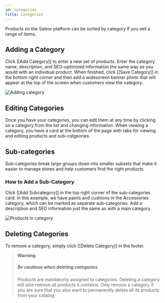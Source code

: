 ```yaml
---
id: categories
title: Categories
---
```


Products on the Saleor platform can be sorted by category if you sell a range of items.


## Adding a Category

Click [[Add&nbsp;Category]] to enter a new set of products. Enter the category name, description, and SEO-optimized information the same way as you would with an individual product. When finished, click [[Save&nbsp;Category]] in the bottom right corner and then add a widescreen banner photo that will appear at the top of the screen when customers view the category.

![Adding category](assets/dashboard-catalog/15.jpg)


## Editing Categories

Once you have your categories, you can edit them at any time by clicking on a category from the list and changing information. When viewing a category, you have a card at the bottom of the page with tabs for viewing and editing products and sub-catgeories.  


## Sub-categories

Sub-categories break large groups down into smaller subsets that make it easier to manage stores and help customers find the right products. 

### How to Add a Sub-Category

Click [[Add&nbsp;Subcategory]] in the top right corner of the sub-categories card. In this example, we have paints and cushions in the Accessories category, which can be marked as separate sub-categories. Add a description and SEO information just the same as with a main category.

![Products in category](assets/dashboard-catalog/16.jpg)


## Deleting Categories

To remove a category, simply click [[Delete&nbsp;Category]] in the footer.

> **Warning** 
>
> ##### Be cautious when deleting categories
>
> Products are mandatorily assigned to categories. Deleting a category will also remove all products it contains. Only remove a category if you are sure that you also want to permanently delete all its products from your catalog.

